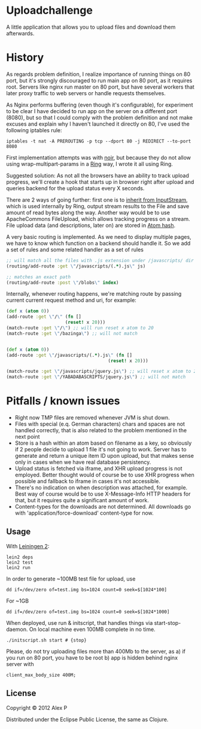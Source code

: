 # Uploadchallenge

A little application that allows you to upload files and download them afterwards.

# History

As regards problem definition, I realize importance of running things on 80 port, but it's strongly discouraged to
run main app on 80 port, as it requires root. Servers like nginx run master on 80 port, but have several workers that
later proxy traffic to web servers or handle requests themselves.

As Nginx performs buffering (even though it's configurable), for experiment to be clear I have decided to run app
on the server on a different port (8080), but so that I could comply with the problem definition and not make excuses
and explain why I haven't launched it directly on 80, I've used the following iptables rule:

```
iptables -t nat -A PREROUTING -p tcp --dport 80 -j REDIRECT --to-port 8080
```

First implementation attempts was with [noir](https://github.com/ibdknox/noir), but because they do not allow using
wrap-multipart-params in a [Ring](https://github.com/mmcgrana/ring) way, I wrote it all using Ring.

Suggested solution: As not all the browsers have an ability to track upload progress, we'll create a hook that
starts up in browser right after upload and queries backend for the upload status every X seconds.

There are 2 ways of going further: first one is to [inherit from InputStream](https://github.com/ifesdjeen/upload-challenge/blob/master/src/uploadchallenge/file_processor.clj#L66), which is used
internally by Ring, output stream results to the File and save amount of read bytes along the way.
Another way would be to use ApacheCommons FileUpload, which allows tracking progress on a stream.
File upload data (and descriptions, later on) are stored in [Atom hash](https://github.com/ifesdjeen/upload-challenge/blob/master/src/uploadchallenge/file_processor.clj#L9).

A very basic routing is implemented. As we need to display multiple pages, we have to know which function on
a backend should handle it. So we add a set of rules and some related handler as a set of rules

```clojure
;; will match all the files with .js extension under /javascripts/ dir
(routing/add-route :get \"/javascripts/(.*).js\" js)

;; matches an exact path
(routing/add-route :post \"/blobs\" index)
```

Internally, whenever routing happens, we're matching route by passing current current request method and uri,
for example:

```clojure
(def x (atom 0))
(add-route :get \"/\" (fn []
                      (reset! x 20)))
(match-route :get \"/\") ;; will run reset x atom to 20
(match-route :get \"/bazinga\") ;; will not match


(def x (atom 0))
(add-route :get \"/javascripts/(.*).js\" (fn []
                                      (reset! x 20)))

(match-route :get \"/javascripts/jquery.js\") ;; will reset x atom to 20
(match-route :get \"/YABADABASCRIPTS/jquery.js\") ;; will not match
```


# Pitfalls / known issues

  * Right now TMP files are removed whenever JVM is shut down.
  * Files with special (e.q. German characters) chars and spaces are not handled correctly, that is also related to the problem mentioned in the next point
  * Store is a hash within an atom based on filename as a key, so obviously if 2 people decide to upload 1 file it's not going to work. Server has to generate and return a unique item ID upon upload, but that makes sense only in cases when we have real database persistency.
  * Upload status is fetched via iframe, and XHR upload progress is not employed. Better thought would of course be to use XHR progress when possible and fallback to iframe in cases it's not accessible.
  * There's no indication on when description was attached, for example. Best way of course would be to use X-Message-Info HTTP headers for that, but it requires quite a significant amount of work.
  * Content-types for the downloads are not determined. All downloads go with 'application/force-download' content-type for now.

## Usage

With [Leiningen 2](https://github.com/technomancy/leiningen):

    lein2 deps
    lein2 test
    lein2 run

In order to generate ~100MB test file for upload, use

```
dd if=/dev/zero of=test.img bs=1024 count=0 seek=$[1024*100]
```
For ~1GB

```
dd if=/dev/zero of=test.img bs=1024 count=0 seek=$[1024*1000]
```

When deployed, use run & initscript, that handles things via start-stop-daemon. On local machine even 100MB complete in no time.

```
./initscript.sh start # {stop}
```

Please, do not try uploading files more than 400Mb to the server, as a) if you run on 80 port, you have to be root b) app is hidden
behind nginx server with

```
client_max_body_size 400M;
```




## License

Copyright © 2012 Alex P

Distributed under the Eclipse Public License, the same as Clojure.
